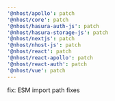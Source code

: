 ```yaml
---
'@nhost/apollo': patch
'@nhost/core': patch
'@nhost/hasura-auth-js': patch
'@nhost/hasura-storage-js': patch
'@nhost/nextjs': patch
'@nhost/nhost-js': patch
'@nhost/react': patch
'@nhost/react-apollo': patch
'@nhost/react-auth': patch
'@nhost/vue': patch
---
```


fix: ESM import path fixes
